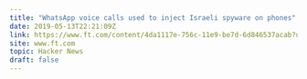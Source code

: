```yaml
---
title: "WhatsApp voice calls used to inject Israeli spyware on phones"
date: 2019-05-13T22:21:09Z
link: https://www.ft.com/content/4da1117e-756c-11e9-be7d-6d846537acab?utm_medium=RSS&utm_source=hune
site: www.ft.com
topic: Hacker News
draft: false
---
```

